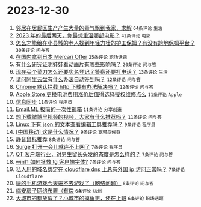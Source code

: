 # 2023-12-30

1. [邻居在居民区生产产生大量的毒气飘到我家，求解](https://www.v2ex.com/t/1004569) `64条评论` `生活`
1. [2023 年的最后两天，你最想重温哪部电影？](https://www.v2ex.com/t/1004586) `42条评论` `电影`
1. [怎么才能给在小县城的老人找到年轻力壮的护工保姆？有没有跨地保姆平台？](https://www.v2ex.com/t/1004563) `30条评论` `问与答`
1. [在国内拿到日本 Mercari Offer](https://www.v2ex.com/t/1004606) `25条评论` `职场话题`
1. [有什么研究证明娃娃看动画片有哪些影响吗？](https://www.v2ex.com/t/1004591) `20条评论` `问与答`
1. [现在买个菜刀怎么还要实名登记？警察还要打电话？](https://www.v2ex.com/t/1004622) `13条评论` `生活`
1. [请问阿里云盘有什么办法自动签到吗？](https://www.v2ex.com/t/1004566) `12条评论` `问与答`
1. [Chrome 默认拦截 http 下载有办法解决吗？](https://www.v2ex.com/t/1004564) `12条评论` `问与答`
1. [Apple Store 更换电池费用涨价后值得选择授权维修点么](https://www.v2ex.com/t/1004625) `11条评论` `Apple`
1. [信息同步](https://www.v2ex.com/t/1004589) `11条评论` `程序员`
1. [Email.ML 极简的一次性邮箱](https://www.v2ex.com/t/1004577) `11条评论` `分享创造`
1. [想下载微博里视频的视频，大家有什么推荐吗？](https://www.v2ex.com/t/1004568) `11条评论` `问与答`
1. [Linux 下有 json 的文本查看编辑工具推荐吗？](https://www.v2ex.com/t/1004597) `9条评论` `程序员`
1. [[中国移动] 这是什么情况？](https://www.v2ex.com/t/1004575) `9条评论` `宽带症候群`
1. [静音鼠标推荐](https://www.v2ex.com/t/1004592) `8条评论` `问与答`
1. [Surge 打开一会儿就连不上网了](https://www.v2ex.com/t/1004642) `7条评论` `程序员`
1. [QT 客户端行业，对男生留长头发的态度是怎么样的？](https://www.v2ex.com/t/1004626) `7条评论` `问与答`
1. [win11 如何拯救 tg 客户端字体?](https://www.v2ex.com/t/1004610) `7条评论` `问与答`
1. [私人用的域名绑定在 cloudflare dns 上总有外国 ip 访问正常吗？](https://www.v2ex.com/t/1004608) `7条评论` `Cloudflare`
1. [玩的手机游戏今天进不去游戏了（网络问题）](https://www.v2ex.com/t/1004631) `6条评论` `问与答`
1. [临安房子网络布置（有偿](https://www.v2ex.com/t/1004627) `6条评论` `杭州`
1. [大城市的都放假了？小城市的摸鱼崽，还在上班](https://www.v2ex.com/t/1004618) `6条评论` `职场话题`
